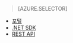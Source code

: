 ﻿> [AZURE.SELECTOR]
- [포털](/documentation/articles/media-services-manage-content#encode/)
- [.NET SDK](/documentation/articles/media-services-dotnet-encode-asset/)
- [REST API](/documentation/articles/media-services-rest-encode-asset/)
<!--HONumber=47-->
